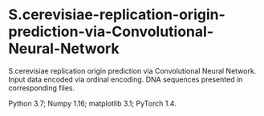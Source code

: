 # S.cerevisiae-replication-origin-prediction-via-Convolutional-Neural-Network
S.cerevisiae replication origin prediction via Convolutional Neural Network. Input data encoded via ordinal encoding. DNA sequences presented in corresponding files.

Python 3.7; Numpy 1.16; matplotlib 3.1; PyTorch 1.4.
